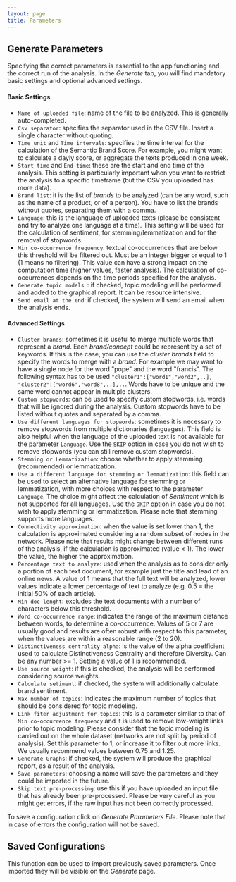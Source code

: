 ```yaml
---
layout: page
title: Parameters
---
```


## Generate Parameters
Specifying the correct parameters is essential to the app functioning and the correct run of the analysis. In the *Generate* tab, you will find mandatory basic settings and optional advanced settings.

#### Basic Settings

- `Name of uploaded file`: name of the file to be analyzed. This is generally auto-completed.
- `Csv separator`: specifies the separator used in the CSV file. Insert a single character without quoting.
- `Time unit` and `Time intervals`: specifies the time interval for the calculation of the Semantic Brand Score. For example, you might want to calculate a dayly score, or aggregate the texts produced in one week.
- `Start time` and `End time`: these are the start and end time of the analysis. This setting is particularly important when you want to restrict the analysis to a specific timeframe (but the CSV you uploaded has more data).
- `Brand list`: it is the list of *brands* to be analyzed (can be any word, such as the name of a product, or of a person). You have to list the brands without quotes, separating them with a comma.
- `Language`: this is the language of uploaded texts (please be consistent and try to analyze one language at a time). This setting will be used for the calculation of sentiment, for stemming/lemmatization and for the removal of stopwords.
- `Min co-occurrence frequency`: textual co-occurrences that are below this threshold will be filtered out. Must be an integer bigger or equal to 1 (1 means no filtering). This value can have a strong impact on the computation time (higher values, faster analysis).  The calculation of co-occurrences depends on the time periods specified for the analysis.
- `Generate topic models `: if checked, topic modeling will be performed and added to the graphical report. It can be resource intensive.
- `Send email at the end`: if checked, the system will send an email when the analysis ends.

#### Advanced Settings

- `Cluster brands`: sometimes it is useful to merge multiple words that represent a *brand*. Each *brand/concept* could be represent by a set of keywords. If this is the case, you can use the *cluster brands* field to specify the words to merge with a *brand*. For example we may want to have a single node for the word "pope" and the word "francis". The following syntax has to be used `"cluster1":["word1","word2",..], "cluster2":["word6","word8",..],..`. Words have to be unique and the same word cannot appear in multiple clusters.
- `Custom stopwords`: can be used to specify custom stopwords, i.e. words that will be ignored during the analysis. Custom stopwords have to be listed without quotes and separated by a comma.
- `Use different languages for stopwords`: sometimes it is necessary to remove stopwords from multiple dictionaries (languages). This field is also helpful when the language of the uploaded text is not available for the parameter `Language`. Use the `SKIP` option in case you do not wish to remove stopwords (you can still remove custom stopwords).
- `Stemming or Lemmatization`: choose whether to apply stemming (recommended) or lemmatization.
- `Use a different language for stemming or lemmatization`: this field can be used to select an alternative language for stemming or lemmatization, with more choices with respect to the parameter `Language`. The choice might affect the calculation of *Sentiment* which is not supported for all languages. Use the `SKIP` option in case you do not wish to apply stemming or lemmatization. Please note that stemming supports more languages.
- `Connectivity approximation`: when the value is set lower than 1, the calculation is approximated considering a random subset of nodes in the network. Please note that results might change between different runs of the analysis, if the calculation is approximated (value < 1). The lower the value, the higher the approximation. 
- `Percentage text to analyze`: used when the analysis as to consider only a portion of each text document, for example just the title and lead of an online news. A value of 1 means that the full text will be analyzed, lower values indicate a lower percentage of text to analyze (e.g. 0.5 = the initial 50% of each article).
- `Min doc lenght`: excludes the text documents with a number of characters below this threshold.
- `Word co-occurrence range`: indicates the range of the maximum distance between words, to determine a co-occurrence. Values of 5 or 7 are usually good and results are often robust with respect to this parameter, when the values are within a reasonable range (2 to 20). 
- `Distinctiveness centrality alpha`: is the value of the alpha coefficient used to calculate Distinctiveness Centrality and therefore Diversity. Can be any number >= 1. Setting a value of 1 is recommended.
- `Use source weight`: if this is checked, the analysis will be performed considering source weights.
- `Calculate setiment`: if checked, the system will additionally calculate brand sentiment.
- `Max number of topics`: indicates the maximum number of topics that should be considered for topic modeling.
- `Link fiter adjustment for topics`: this is a parameter similar to that of `Min co-occurrence frequency` and it is used to remove low-weight links prior to topic modeling. Please consider that the topic modeling is carried out on the whole dataset (networks are not split by period of analysis). Set this parameter to 1, or increase it to filter out more links. We usually recommend values between 0.75 and 1.25.
- `Generate Graphs`: if checked, the system will produce the graphical report, as a result of the analysis.
- `Save parameters`: choosing a name will save the parameters and they could be imported in the future. 
- `Skip text pre-processing`: use this if you have uploaded an input file that has already been pre-processed. Please be very careful as you might get errors, if the raw input has not been correctly processed. 

To save a configuration click on *Generate Parameters File*. Please note that in case of errors the configuration will not be saved.

## Saved Configurations
This function can be used to import previously saved parameters. Once imported they will be visible on the *Generate* page.